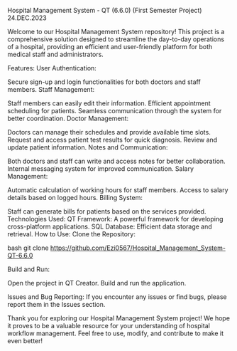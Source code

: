 Hospital Management System - QT (6.6.0) (First Semester Project)
24.DEC.2023

Welcome to our Hospital Management System repository! This project is a comprehensive solution designed to streamline the day-to-day operations of a hospital, providing an efficient and user-friendly platform for both medical staff and administrators.

Features:
User Authentication:

Secure sign-up and login functionalities for both doctors and staff members.
Staff Management:

Staff members can easily edit their information.
Efficient appointment scheduling for patients.
Seamless communication through the system for better coordination.
Doctor Management:

Doctors can manage their schedules and provide available time slots.
Request and access patient test results for quick diagnosis.
Review and update patient information.
Notes and Communication:

Both doctors and staff can write and access notes for better collaboration.
Internal messaging system for improved communication.
Salary Management:

Automatic calculation of working hours for staff members.
Access to salary details based on logged hours.
Billing System:

Staff can generate bills for patients based on the services provided.
Technologies Used:
QT Framework: A powerful framework for developing cross-platform applications.
SQL Database: Efficient data storage and retrieval.
How to Use:
Clone the Repository:

bash
git clone https://github.com/Ezi0567/Hospital_Management_System-QT-6.6.0

Build and Run:

Open the project in QT Creator.
Build and run the application.

Issues and Bug Reporting:
If you encounter any issues or find bugs, please report them in the Issues section.

Thank you for exploring our Hospital Management System project! We hope it proves to be a valuable resource for your understanding of hospital workflow management. Feel free to use, modify, and contribute to make it even better!
